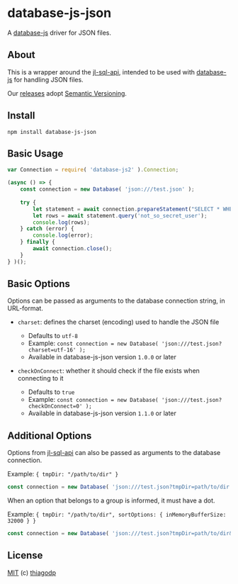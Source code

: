 # database-js-json

A [database-js](https://github.com/mlaanderson/database-js) driver for JSON files.

## About

This is a wrapper around the [jl-sql-api](https://github.com/avz/node-jl-sql-api), intended to be used with [database-js](https://github.com/mlaanderson/database-js) for handling JSON files.

Our [releases](https://github.com/thiagodp/database-js-json/releases) adopt [Semantic Versioning](https://semver.org/).

## Install

```shell
npm install database-js-json
```

## Basic Usage

```javascript
var Connection = require( 'database-js2' ).Connection;

(async () => {
    const connection = new Database( 'json:///test.json' );
    
    try {
        let statement = await connection.prepareStatement("SELECT * WHERE user_name = ?");
        let rows = await statement.query('not_so_secret_user');
        console.log(rows);
    } catch (error) {
        console.log(error);
    } finally {
        await connection.close();
    }
} )();
```

## Basic Options

Options can be passed as arguments to the database connection string, in URL-format.

- `charset`: defines the charset (encoding) used to handle the JSON file
  - Defaults to `utf-8`
  - Example: `const connection = new Database( 'json:///test.json?charset=utf-16' );`
  - Available in database-js-json version `1.0.0` or later

- `checkOnConnect`: whether it should check if the file exists when connecting to it
  - Defaults to `true`
  - Example: `const connection = new Database( 'json:///test.json?checkOnConnect=0' );`
  - Available in database-js-json version `1.1.0` or later  


## Additional Options

Options from [jl-sql-api](https://github.com/avz/node-jl-sql-api) can also be passed as arguments to the database connection.

Example: `{ tmpDir: "/path/to/dir" }`
```javascript
const connection = new Database( 'json:///test.json?tmpDir=path/to/dir' );
```

When an option that belongs to a group is informed, it must have a dot.

Example: `{ tmpDir: "/path/to/dir", sortOptions: { inMemoryBufferSize: 32000 } }`
```javascript
const connection = new Database( 'json:///test.json?tmpDir=path/to/dir&sortOptions.inMemoryBufferSize=32000' );
```

## License

[MIT](https://github.com/thiagodp/database-js-json/blob/master/LICENSE) (c) [thiagodp](https://github.com/thiagodp)